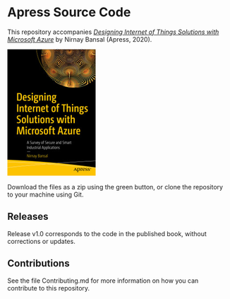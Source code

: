 # Apress Source Code

This repository accompanies [*Designing Internet of Things Solutions with Microsoft Azure*](https://www.apress.com/9781484260401) by Nirnay Bansal (Apress, 2020).

[comment]: #cover
![Cover image](9781484260401.jpg)

Download the files as a zip using the green button, or clone the repository to your machine using Git.

## Releases

Release v1.0 corresponds to the code in the published book, without corrections or updates.

## Contributions

See the file Contributing.md for more information on how you can contribute to this repository.